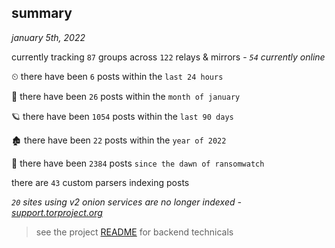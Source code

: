 
## summary
_january 5th, 2022_

currently tracking `87` groups across `122` relays & mirrors - _`54` currently online_

⏲ there have been `6` posts within the `last 24 hours`

🦈 there have been `26` posts within the `month of january`

🪐 there have been `1054` posts within the `last 90 days`

🏚 there have been `22` posts within the `year of 2022`

🦕 there have been `2384` posts `since the dawn of ransomwatch`

there are `43` custom parsers indexing posts

_`20` sites using v2 onion services are no longer indexed - [support.torproject.org](https://support.torproject.org/onionservices/v2-deprecation/)_

> see the project [README](https://github.com/thetanz/ransomwatch#ransomwatch--) for backend technicals
